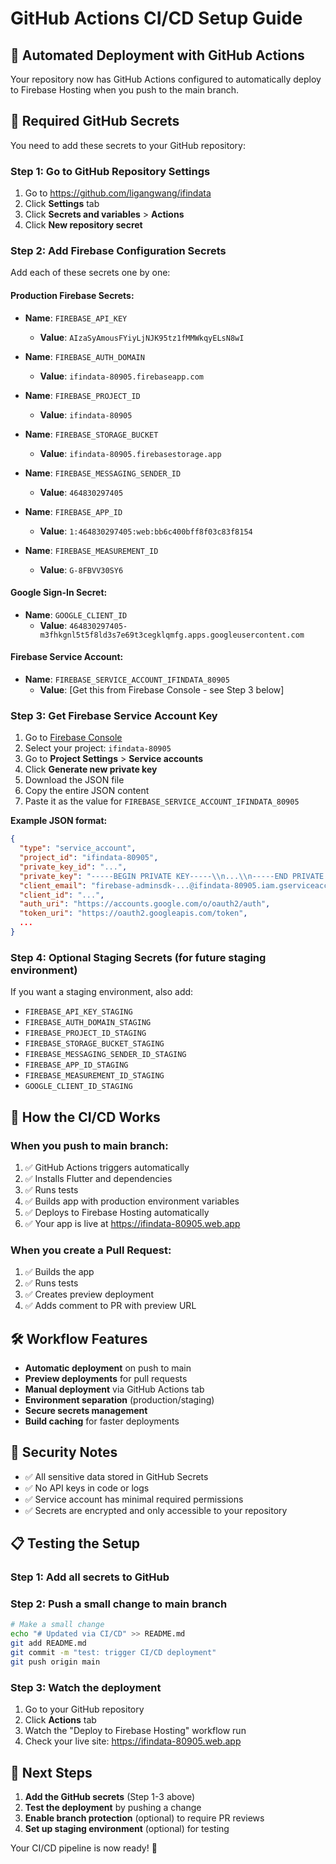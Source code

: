 # GitHub Actions CI/CD Setup Guide

## 🚀 **Automated Deployment with GitHub Actions**

Your repository now has GitHub Actions configured to automatically deploy to Firebase Hosting when you push to the main branch.

## 🔑 **Required GitHub Secrets**

You need to add these secrets to your GitHub repository:

### **Step 1: Go to GitHub Repository Settings**
1. Go to https://github.com/ligangwang/ifindata
2. Click **Settings** tab
3. Click **Secrets and variables** > **Actions**
4. Click **New repository secret**

### **Step 2: Add Firebase Configuration Secrets**

Add each of these secrets one by one:

#### **Production Firebase Secrets:**
- **Name**: `FIREBASE_API_KEY`
  - **Value**: `AIzaSyAmousFYiyLjNJK95tz1fMMWkqyELsN8wI`

- **Name**: `FIREBASE_AUTH_DOMAIN`
  - **Value**: `ifindata-80905.firebaseapp.com`

- **Name**: `FIREBASE_PROJECT_ID`
  - **Value**: `ifindata-80905`

- **Name**: `FIREBASE_STORAGE_BUCKET`
  - **Value**: `ifindata-80905.firebasestorage.app`

- **Name**: `FIREBASE_MESSAGING_SENDER_ID`
  - **Value**: `464830297405`

- **Name**: `FIREBASE_APP_ID`
  - **Value**: `1:464830297405:web:bb6c400bff8f03c83f8154`

- **Name**: `FIREBASE_MEASUREMENT_ID`
  - **Value**: `G-8FBVV30SY6`

#### **Google Sign-In Secret:**
- **Name**: `GOOGLE_CLIENT_ID`
  - **Value**: `464830297405-m3fhkgnl5t5f8ld3s7e69t3cegklqmfg.apps.googleusercontent.com`

#### **Firebase Service Account:**
- **Name**: `FIREBASE_SERVICE_ACCOUNT_IFINDATA_80905`
  - **Value**: [Get this from Firebase Console - see Step 3 below]

### **Step 3: Get Firebase Service Account Key**

1. Go to [Firebase Console](https://console.firebase.google.com/)
2. Select your project: `ifindata-80905`
3. Go to **Project Settings** > **Service accounts**
4. Click **Generate new private key**
5. Download the JSON file
6. Copy the entire JSON content
7. Paste it as the value for `FIREBASE_SERVICE_ACCOUNT_IFINDATA_80905`

**Example JSON format:**
```json
{
  "type": "service_account",
  "project_id": "ifindata-80905",
  "private_key_id": "...",
  "private_key": "-----BEGIN PRIVATE KEY-----\\n...\\n-----END PRIVATE KEY-----\\n",
  "client_email": "firebase-adminsdk-...@ifindata-80905.iam.gserviceaccount.com",
  "client_id": "...",
  "auth_uri": "https://accounts.google.com/o/oauth2/auth",
  "token_uri": "https://oauth2.googleapis.com/token",
  ...
}
```

### **Step 4: Optional Staging Secrets** (for future staging environment)

If you want a staging environment, also add:
- `FIREBASE_API_KEY_STAGING`
- `FIREBASE_AUTH_DOMAIN_STAGING`
- `FIREBASE_PROJECT_ID_STAGING`
- `FIREBASE_STORAGE_BUCKET_STAGING`
- `FIREBASE_MESSAGING_SENDER_ID_STAGING`
- `FIREBASE_APP_ID_STAGING`
- `FIREBASE_MEASUREMENT_ID_STAGING`
- `GOOGLE_CLIENT_ID_STAGING`

## 🔄 **How the CI/CD Works**

### **When you push to main branch:**
1. ✅ GitHub Actions triggers automatically
2. ✅ Installs Flutter and dependencies
3. ✅ Runs tests
4. ✅ Builds app with production environment variables
5. ✅ Deploys to Firebase Hosting automatically
6. ✅ Your app is live at https://ifindata-80905.web.app

### **When you create a Pull Request:**
1. ✅ Builds the app
2. ✅ Runs tests
3. ✅ Creates preview deployment
4. ✅ Adds comment to PR with preview URL

## 🛠 **Workflow Features**

- **Automatic deployment** on push to main
- **Preview deployments** for pull requests
- **Manual deployment** via GitHub Actions tab
- **Environment separation** (production/staging)
- **Secure secrets management**
- **Build caching** for faster deployments

## 🚨 **Security Notes**

- ✅ All sensitive data stored in GitHub Secrets
- ✅ No API keys in code or logs
- ✅ Service account has minimal required permissions
- ✅ Secrets are encrypted and only accessible to your repository

## 📋 **Testing the Setup**

### **Step 1: Add all secrets to GitHub**
### **Step 2: Push a small change to main branch**
```bash
# Make a small change
echo "# Updated via CI/CD" >> README.md
git add README.md
git commit -m "test: trigger CI/CD deployment"
git push origin main
```

### **Step 3: Watch the deployment**
1. Go to your GitHub repository
2. Click **Actions** tab
3. Watch the "Deploy to Firebase Hosting" workflow run
4. Check your live site: https://ifindata-80905.web.app

## 🎯 **Next Steps**

1. **Add the GitHub secrets** (Step 1-3 above)
2. **Test the deployment** by pushing a change
3. **Enable branch protection** (optional) to require PR reviews
4. **Set up staging environment** (optional) for testing

Your CI/CD pipeline is now ready! 🚀

